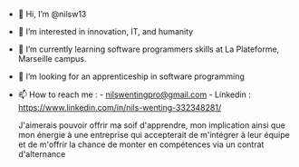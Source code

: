- 👋 Hi, I’m @nilsw13
- 👀 I’m interested in innovation, IT, and humanity 
- 🌱 I’m currently learning software programmers skills at La Plateforme, Marseille campus.
- 💞️ I’m looking for an apprenticeship in software programming
- 📫 How to reach me : - nilswentingpro@gmail.com
                        - Linkedin : https://www.linkedin.com/in/nils-wenting-332348281/


  J'aimerais pouvoir offrir ma soif d'apprendre, mon implication ainsi que mon énergie à une entreprise qui accepterait de m'intégrer à leur équipe et de m'offrir la chance de monter en compétences via un contrat     
  d'alternance

<!---
nilsw13/nilsw13 is a ✨ special ✨ repository because its `README.md` (this file) appears on your GitHub profile.
You can click the Preview link to take a look at your changes.
--->
